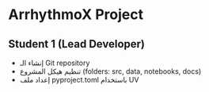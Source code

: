 # ArrhythmoX Project

## Student 1 (Lead Developer)

- إنشاء الـ Git repository  
- تنظيم هيكل المشروع (folders: src, data, notebooks, docs)  
- إعداد ملف pyproject.toml باستخدام UV  
